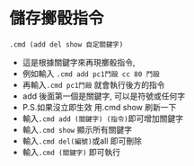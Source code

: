 # 儲存擲骰指令

`.cmd (add del show 自定關鍵字)`

* 這是根據關鍵字來再現擲骰指令,
* 例如輸入 `.cmd add pc1鬥毆 cc 80 鬥毆`
* 再輸入`.cmd pc1鬥毆` 就會執行後方的指令
* add 後面第一個是關鍵字, 可以是符號或任何字
* P.S.如果沒立即生效 用.cmd show 刷新一下
* 輸入`.cmd add (關鍵字) (指令)`即可增加關鍵字
* 輸入`.cmd show` 顯示所有關鍵字
* 輸入`.cmd del(編號)`或all 即可刪除
* 輸入`.cmd (關鍵字)` 即可執行
